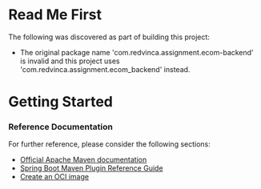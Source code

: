 # Read Me First
The following was discovered as part of building this project:

* The original package name 'com.redvinca.assignment.ecom-backend' is invalid and this project uses 'com.redvinca.assignment.ecom_backend' instead.

# Getting Started

### Reference Documentation
For further reference, please consider the following sections:

* [Official Apache Maven documentation](https://maven.apache.org/guides/index.html)
* [Spring Boot Maven Plugin Reference Guide](https://docs.spring.io/spring-boot/docs/3.3.0/maven-plugin/reference/html/)
* [Create an OCI image](https://docs.spring.io/spring-boot/docs/3.3.0/maven-plugin/reference/html/#build-image)

